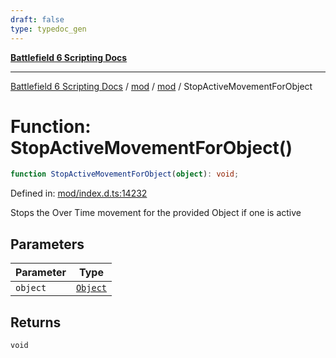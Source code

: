 ```yaml
---
draft: false
type: typedoc_gen
---
```


[**Battlefield 6 Scripting Docs**](../../../_index.md)

***

[Battlefield 6 Scripting Docs](../../../_index.md) / [mod](../../_index.md) / [mod](../_index.md) / StopActiveMovementForObject

# Function: StopActiveMovementForObject()

```ts
function StopActiveMovementForObject(object): void;
```

Defined in: [mod/index.d.ts:14232](https://github.com/battlefield-portal-community/portal-docs/blob/ff09b2690670f74de7e97198022e5a97ff1161ff/generators/santiago/mod/index.d.ts#L14232)

Stops the Over Time movement for the provided Object if one is active

## Parameters

| Parameter | Type |
| ------ | ------ |
| `object` | [`Object`](../Object/_index.md) |

## Returns

`void`
